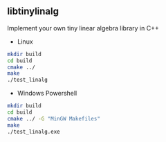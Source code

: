 ## libtinylinalg

Implement your own tiny linear algebra library in C++

* Linux
```bash
mkdir build
cd build
cmake ../
make
./test_linalg
```

* Windows Powershell
```bash
mkdir build
cd build
cmake ../ -G "MinGW Makefiles"
make
./test_linalg.exe
```